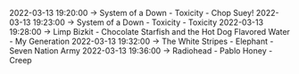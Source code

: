 2022-03-13 19:20:00 -> System of a Down - Toxicity - Chop Suey!
2022-03-13 19:23:00 -> System of a Down - Toxicity - Toxicity
2022-03-13 19:28:00 -> Limp Bizkit - Chocolate Starfish and the Hot Dog Flavored Water - My Generation
2022-03-13 19:32:00 -> The White Stripes - Elephant - Seven Nation Army
2022-03-13 19:36:00 -> Radiohead - Pablo Honey - Creep
